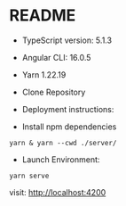 # README

* TypeScript version: 5.1.3
* Angular CLI: 16.0.5
* Yarn 1.22.19

* Clone Repository 
* Deployment instructions:

* Install npm dependencies
```
yarn & yarn --cwd ./server/

```

* Launch Environment:
```
yarn serve
```

visit: [http://localhost:4200](http://localhost:4200)